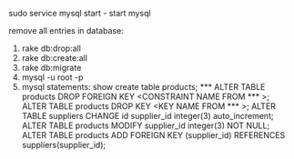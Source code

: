 sudo service mysql start - start mysql

remove all entries in database:
1. rake db:drop:all 
2. rake db:create:all
3. rake db:migrate
4. mysql -u root -p
5. mysql statements:
show create table products; ***
ALTER TABLE products DROP FOREIGN KEY <CONSTRAINT NAME FROM *** >;
ALTER TABLE products DROP KEY <KEY NAME FROM *** >;
ALTER TABLE suppliers CHANGE id supplier_id integer(3) auto_increment;
ALTER TABLE products MODIFY supplier_id integer(3) NOT NULL;
ALTER TABLE products ADD FOREIGN KEY (supplier_id) REFERENCES suppliers(supplier_id);